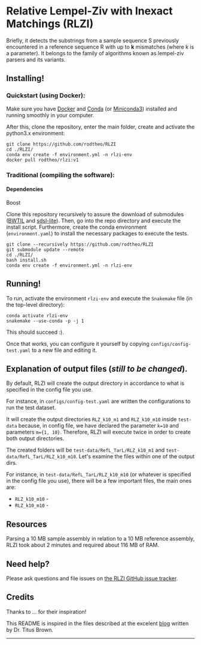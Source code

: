 # Relative Lempel-Ziv with Inexact Matchings (RLZI)

Briefly, it detects the substrings from a sample sequence S previously encountered in a reference sequence R with up to **k** mismatches (where k is a parameter). It belongs to the family of algorithms known as lempel-ziv parsers and its variants.

## Installing!

### Quickstart (using Docker):

Make sure you have [Docker](https://www.docker.com/) and [Conda](https://docs.anaconda.com/anaconda/install/) (or [Miniconda3](https://docs.conda.io/en/latest/miniconda.html)) installed and running smoothly in your computer.

After this, clone the repository, enter the main folder, create and activate the python3.x environment:

```
git clone https://github.com/rodtheo/RLZI
cd ./RLZI/
conda env create -f environment.yml -n rlzi-env
docker pull rodtheo/rlzi:v1
```

### Traditional (compiling the software):

#### Dependencies
Boost

Clone this repository recursively to assure the download of submodules ([BWTIL](https://github.com/rodtheo/BWTIL) and [sdsl-lite](https://github.com/simongog/sdsl-lite)). Then, go into the repo directory and execute the install script. Furthermore, create the conda environment (`environment.yaml`) to install the necessary packages to execute the tests. 

```
git clone --recursively https://github.com/rodtheo/RLZI
git submodule update --remote
cd ./RLZI/
bash install.sh
conda env create -f environment.yml -n rlzi-env
```

## Running!

To run, activate the environment `rlzi-env` and execute the `Snakemake` file (in the top-level directory):

```
conda activate rlzi-env
snakemake --use-conda -p -j 1
```

This should succeed :).

Once that works, you can configure it yourself by copying `configs/config-test.yaml` to a new file and editing it.

## Explanation of output files (_still to be changed_).

By default, RLZI will create the output directory in accordance to what is specified in the config file you use.

For instance, in `configs/config-test.yaml` are written the configurations to run the test dataset.

It will create the output directories `RLZ_k10_m1` and `RLZ_k10_m10` inside `test-data` because, in config file, we have declared the parameter `k=10` and parameters `m={1, 10}`. Therefore, RLZI will execute twice in order to create both output directories.

The created folders will be `test-data/RefL_TarL/RLZ_k10_m1` and `test-data/RefL_TarL/RLZ_k10_m10`. Let's examine the files within one of the output dirs.

For instance, in `test-data/RefL_TarL/RLZ_k10_m10` (or whatever is specified in the config file you use), there will be a few important files, the main ones are:

* `RLZ_k10_m10` -
* `RLZ_k10_m10` - 

## Resources

Parsing a 10 MB sample assembly in relation to a 10 MB reference assembly, RLZI took about 2 minutes and required about 116 MB of RAM.

## Need help?

Please ask questions and file issues on [the RLZI GitHub issue tracker](https://github.com/rodtheo/RLZI/issues).

## Credits

Thanks to ... for their inspiration!

This README is inspired in the files described at the excelent [blog](http://ivory.idyll.org/blog/2020-software-and-workflow-dev-practices.html) written by Dr. Titus Brown.

----
